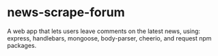 # news-scrape-forum
A web app that lets users leave comments on the latest news, using: express, handlebars, mongoose, body-parser, cheerio, and request npm packages.
